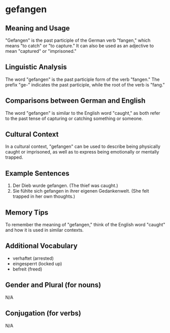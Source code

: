# gefangen
## Meaning and Usage
"Gefangen" is the past participle of the German verb "fangen," which means "to catch" or "to capture." It can also be used as an adjective to mean "captured" or "imprisoned."

## Linguistic Analysis
The word "gefangen" is the past participle form of the verb "fangen." The prefix "ge-" indicates the past participle, while the root of the verb is "fang."

## Comparisons between German and English
The word "gefangen" is similar to the English word "caught," as both refer to the past tense of capturing or catching something or someone.

## Cultural Context
In a cultural context, "gefangen" can be used to describe being physically caught or imprisoned, as well as to express being emotionally or mentally trapped.

## Example Sentences
1. Der Dieb wurde gefangen. (The thief was caught.)
2. Sie fühlte sich gefangen in ihrer eigenen Gedankenwelt. (She felt trapped in her own thoughts.)

## Memory Tips
To remember the meaning of "gefangen," think of the English word "caught" and how it is used in similar contexts.

## Additional Vocabulary
- verhaftet (arrested)
- eingesperrt (locked up)
- befreit (freed)

## Gender and Plural (for nouns)
N/A

## Conjugation (for verbs)
N/A
